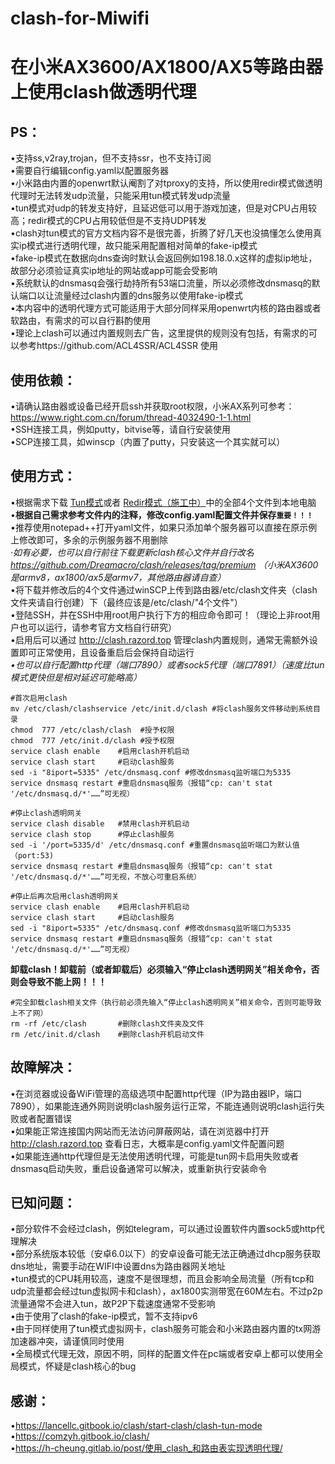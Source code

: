# clash-for-Miwifi
在小米AX3600/AX1800/AX5等路由器上使用clash做透明代理
=====
PS：
--
•支持ss,v2ray,trojan，但不支持ssr，也不支持订阅<br>
•需要自行编辑config.yaml以配置服务器<br>
•小米路由内置的openwrt默认阉割了对tproxy的支持，所以使用redir模式做透明代理时无法转发udp流量，只能采用tun模式转发udp流量<br>
•tun模式对udp的转发支持好，且延迟低可以用于游戏加速，但是对CPU占用较高；redir模式的CPU占用较低但是不支持UDP转发<br>
•clash对tun模式的官方文档内容不是很完善，折腾了好几天也没搞懂怎么使用真实ip模式进行透明代理，故只能采用配置相对简单的fake-ip模式<br>
•fake-ip模式在数据向dns查询时默认会返回例如198.18.0.x这样的虚拟ip地址，故部分必须验证真实ip地址的网站或app可能会受影响<br>
•系统默认的dnsmasq会强行劫持所有53端口流量，所以必须修改dnsmasq的默认端口以让流量经过clash内置的dns服务以使用fake-ip模式<br>
•本内容中的透明代理方式可能适用于大部分同样采用openwrt内核的路由器或者软路由，有需求的可以自行斟酌使用<br>
•理论上clash可以通过内置规则去广告，这里提供的规则没有包括，有需求的可以参考https://github.com/ACL4SSR/ACL4SSR 使用

使用依赖：
--
•请确认路由器或设备已经开启ssh并获取root权限，小米AX系列可参考：https://www.right.com.cn/forum/thread-4032490-1-1.html<br>
•SSH连接工具，例如putty，bitvise等，请自行安装使用<br>
•SCP连接工具，如winscp（内置了putty，只安装这一个其实就可以）<br>

使用方式：
--
•根据需求下载 [Tun模式](https://github.com/juewuy/clash_tun-for-Miwifi/tree/master/clash_tun_config)或者 [Redir模式（施工中）](https://github.com/juewuy/clash_tun-for-Miwifi/tree/master/clash_redir_config)中的全部4个文件到本地电脑 <br>
•**根据自己需求参考文件内的注释，修改config.yaml配置文件并保存`重要！！！`**<br>
•推荐使用notepad++打开yaml文件，如果只添加单个服务器可以直接在原示例上修改即可，多余的示例服务器不用删除<br>
*·如有必要，也可以自行前往下载更新clash核心文件并自行改名 https://github.com/Dreamacro/clash/releases/tag/premium （小米AX3600是armv8，ax1800/ax5是armv7，其他路由器请自查）<br>*
•将下载并修改后的4个文件通过winSCP上传到路由器/etc/clash文件夹（clash文件夹请自行创建）下（最终应该是/etc/clash/"4个文件"）<br>
•登陆SSH，并在SSH中用root用户执行下方的相应命令即可！（理论上非root用户也可以运行，请参考官方文档自行研究）<br>
•启用后可以通过 http://clash.razord.top 管理clash内置规则，通常无需额外设置即可正常使用，且设备重启后会保持自动运行<br>
*•也可以自行配置http代理（端口7890）或者sock5代理（端口7891）（速度比tun模式更快但是相对延迟可能略高）<br>*
```Shell
#首次启用clash
mv /etc/clash/clashservice /etc/init.d/clash #将clash服务文件移动到系统目录
chmod  777 /etc/clash/clash  #授予权限
chmod  777 /etc/init.d/clash #授予权限
service clash enable    #启用clash开机启动
service clash start     #启动clash服务
sed -i "8iport=5335" /etc/dnsmasq.conf #修改dnsmasq监听端口为5335
service dnsmasq restart #重启dnsmasq服务（报错“cp: can't stat '/etc/dnsmasq.d/*'……”可无视）
```
```Shell 
#停止clash透明网关
service clash disable   #禁用clash开机启动
service clash stop      #停止clash服务
sed -i '/port=5335/d' /etc/dnsmasq.conf #重置dnsmasq监听端口为默认值（port:53)
service dnsmasq restart #重启dnsmasq服务（报错“cp: can't stat '/etc/dnsmasq.d/*'……”可无视，不放心可重启系统）
```
```Shell
#停止后再次启用clash透明网关
service clash enable    #启用clash开机启动
service clash start     #启动clash服务
sed -i "8iport=5335" /etc/dnsmasq.conf #修改dnsmasq监听端口为5335
service dnsmasq restart #重启dnsmasq服务（报错“cp: can't stat '/etc/dnsmasq.d/*'……”可无视）
```
**卸载clash！卸载前（或者卸载后）必须输入“停止clash透明网关”相关命令，否则会导致不能上网！！！**
```Shell  
#完全卸载clash相关文件（执行前必须先输入“停止clash透明网关”相关命令，否则可能导致上不了网）
rm -rf /etc/clash       #删除clash文件夹及文件
rm /etc/init.d/clash    #删除clash开机启动文件
```
故障解决：
--
•在浏览器或设备WiFi管理的高级选项中配置http代理（IP为路由器IP，端口7890），如果能连通外网则说明clash服务运行正常，不能连通则说明clash运行失败或者配置错误<br>
•如果能正常连接国内网站而无法访问屏蔽网站，请在浏览器中打开 http://clash.razord.top 查看日志，大概率是config.yaml文件配置问题<br>
•如果能连通http代理但是无法使用透明代理，可能是tun网卡启用失败或者dnsmasq启动失败，重启设备通常可以解决，或重新执行安装命令<br>

已知问题：
--
•部分软件不会经过clash，例如telegram，可以通过设置软件内置sock5或http代理解决<br>
•部分系统版本较低（安卓6.0以下）的安卓设备可能无法正确通过dhcp服务获取dns地址，需要手动在WIFI中设置dns为路由器网关地址<br>
•tun模式的CPU耗用较高，速度不是很理想，而且会影响全局流量（所有tcp和udp流量都会经过tun虚拟网卡和clash），ax1800实测带宽在60M左右。不过p2p流量通常不会进入tun，故P2P下载速度通常不受影响<br>
•由于使用了clash的fake-ip模式，暂不支持ipv6<br>
•由于同样使用了tun模式虚拟网卡，clash服务可能会和小米路由器内置的tx网游加速器冲突，请谨慎同时使用<br>
•全局模式代理无效，原因不明，同样的配置文件在pc端或者安卓上都可以使用全局模式，怀疑是clash核心的bug

感谢：
--
•https://lancellc.gitbook.io/clash/start-clash/clash-tun-mode<br>
•https://comzyh.gitbook.io/clash/<br>
•https://h-cheung.gitlab.io/post/使用_clash_和路由表实现透明代理/<br>

